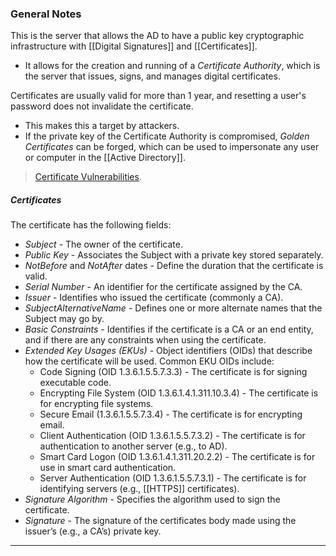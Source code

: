 ### General Notes

This is the server that allows the AD to have a public key cryptographic infrastructure with [[Digital Signatures]] and [[Certificates]].
- It allows for the creation and running of a *Certificate Authority*, which is the server that issues, signs, and manages digital certificates.

Certificates are usually valid for more than 1 year, and resetting a user's password does not invalidate the certificate.
- This makes this a target by attackers.
- If the private key of the Certificate Authority is compromised, *Golden Certificates* can be forged, which can be used to impersonate any user or computer in the [[Active Directory]].

> [Certificate Vulnerabilities](https://specterops.io/wp-content/uploads/sites/3/2022/06/Certified_Pre-Owned.pdf).

##### Certificates

The certificate has the following fields:
- *Subject* - The owner of the certificate.
- *Public Key* - Associates the Subject with a private key stored separately.
- *NotBefore* and *NotAfter* dates - Define the duration that the certificate is valid.
- *Serial Number* - An identifier for the certificate assigned by the CA. 
- *Issuer* - Identifies who issued the certificate (commonly a CA).
- *SubjectAlternativeName* - Defines one or more alternate names that the Subject may go by.
- *Basic Constraints* - Identifies if the certificate is a CA or an end entity, and if there are any constraints when using the certificate.
- *Extended Key Usages (EKUs)* - Object identifiers (OIDs) that describe how the certificate will be used. Common EKU OIDs include: 
	- Code Signing (OID 1.3.6.1.5.5.7.3.3) - The certificate is for signing executable code. 
	- Encrypting File System (OID 1.3.6.1.4.1.311.10.3.4) - The certificate is for encrypting file systems. 
	- Secure Email (1.3.6.1.5.5.7.3.4) - The certificate is for encrypting email. 
	- Client Authentication (OID 1.3.6.1.5.5.7.3.2) - The certificate is for authentication to another server (e.g., to AD).
	- Smart Card Logon (OID 1.3.6.1.4.1.311.20.2.2) - The certificate is for use in smart card authentication.
	- Server Authentication (OID 1.3.6.1.5.5.7.3.1) - The certificate is for identifying servers (e.g., [[HTTPS]] certificates).
- *Signature Algorithm* - Specifies the algorithm used to sign the certificate.
- *Signature* - The signature of the certificates body made using the issuer’s (e.g., a CA’s) private key.

---


